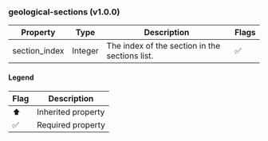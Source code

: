 ### geological-sections (v1.0.0)

| Property | Type | Description | Flags |
|---|---|---|---|
| section_index | Integer | The index of the section in the sections list. | ✅ |


#### Legend

| Flag | Description |
| --- | --- |
| ⬆️ | Inherited property |
| ✅ | Required property |

